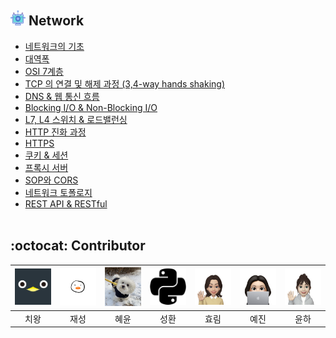 ## <img src = "./Assets/img/Network.png"> Network
- [네트워크의 기초](https://github.com/techInterview-study/Tech_Interview_for_Beginner/blob/main/Network/network_basic.md)
- [대역폭](https://github.com/techInterview-study/Tech_Interview_for_Beginner/blob/main/Network/network_bandwidth.md)
- [OSI 7계층](https://github.com/techInterview-study/Tech_Interview_for_Beginner/blob/main/Network/network_osi7layer.md)
- [TCP 의 연결 및 해제 과정 (3,4-way hands shaking)](https://github.com/techInterview-study/Tech_Interview_for_Beginner/blob/main/Network/network_tcp_and_udp.md)
- [DNS & 웹 통신 흐름](https://github.com/techInterview-study/Tech_Interview_for_Beginner/blob/main/Network/network_web_communication_flow.md)
- [Blocking I/O & Non-Blocking I/O](https://github.com/techInterview-study/Tech_Interview_for_Beginner/blob/main/Network/network_blocking_non_blocking_IO.md)
- [L7, L4 스위치 & 로드밸런싱](https://github.com/techInterview-study/Tech_Interview_for_Beginner/blob/main/Network/network_l4_l7_switch%26loadbalancing.md)
- [HTTP 진화 과정](https://github.com/techInterview-study/Tech_Interview_for_Beginner/blob/main/Network/network_http.md)
- [HTTPS](https://github.com/techInterview-study/Tech_Interview_for_Beginner/blob/main/Network/network_https.md)
- [쿠키 & 세션](https://github.com/techInterview-study/Tech_Interview_for_Beginner/blob/main/Network/network_cookie_session.md)
- [프록시 서버](https://github.com/techInterview-study/Tech_Interview_for_Beginner/blob/main/Network/network_proxy_server.md)
- [SOP와 CORS](https://github.com/techInterview-study/Tech_Interview_for_Beginner/blob/main/Network/network_sop_cors.md)
- [네트워크 토폴로지](https://github.com/techInterview-study/Tech_Interview_for_Beginner/blob/main/Network/network_topology.md)
- [REST API & RESTful](https://github.com/techInterview-study/Tech_Interview_for_Beginner/blob/main/Network/network_rest_api%26restful.md) <br><br>

## :octocat: Contributor

| [<img src="../Assets/img/penguin.png" width="100px">](https://github.com/noxknow) | [<img src="../Assets/img/nunori.jpeg" width="100px">](https://github.com/nunori) |[<img src="../Assets/img/hylee.jpg" width="100px">](https://github.com/hyleee)|[<img src="../Assets/img/sh.png" width="100px">](https://github.com/Hellooosir)|[<img src="../Assets/img/hyolim.png" width="100px">](https://github.com/hlleee2020)|[<img src="../Assets/img/yejin.png" width="100px">](https://github.com/songsongyejin)|[<img src="../Assets/img/yoonha.png" width="100px">](https://github.com/yoonha97)|
|:---:|:---:|:---:|:---:|:---:|:---:|:---:|
| 치왕 | 재성 | 혜윤 | 성환 | 효림 | 예진 | 윤하 |
